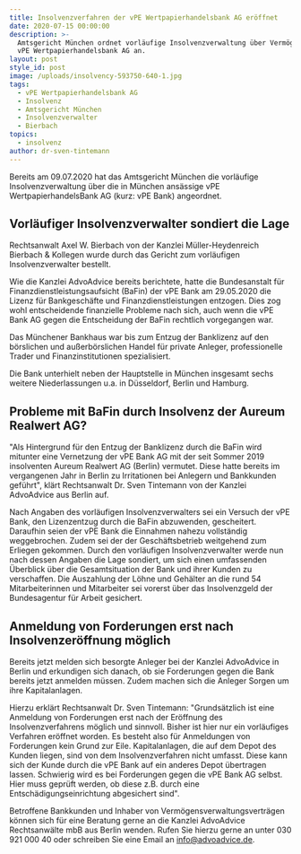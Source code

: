 ```yaml
---
title: Insolvenzverfahren der vPE Wertpapierhandelsbank AG eröffnet
date: 2020-07-15 00:00:00
description: >-
  Amtsgericht München ordnet vorläufige Insolvenzverwaltung über Vermögen der
  vPE Wertpapierhandelsbank AG an.
layout: post
style_id: post
image: /uploads/insolvency-593750-640-1.jpg
tags:
  - vPE Wertpapierhandelsbank AG
  - Insolvenz
  - Amtsgericht München
  - Insolvenzverwalter
  - Bierbach
topics:
  - insolvenz
author: dr-sven-tintemann
---
```


Bereits am 09.07.2020 hat das Amtsgericht München die vorläufige Insolvenzverwaltung über die in München ansässige vPE WertpapierhandelsBank AG (kurz: vPE Bank) angeordnet.

## Vorläufiger Insolvenzverwalter sondiert die Lage

Rechtsanwalt Axel W. Bierbach von der Kanzlei Müller-Heydenreich Bierbach & Kollegen wurde durch das Gericht zum vorläufigen Insolvenzverwalter bestellt.

Wie die Kanzlei AdvoAdvice bereits berichtete, hatte die Bundesanstalt für Finanzdienstleistungsaufsicht (BaFin) der vPE Bank am 29.05.2020 die Lizenz für Bankgeschäfte und Finanzdienstleistungen entzogen. Dies zog wohl entscheidende finanzielle Probleme nach sich, auch wenn die vPE Bank AG gegen die Entscheidung der BaFin rechtlich vorgegangen war.&nbsp;

Das Münchener Bankhaus war bis zum Entzug der Banklizenz auf den börslichen und au&szlig;erbörslichen Handel für private Anleger, professionelle Trader und Finanzinstitutionen spezialisiert.&nbsp;

Die Bank unterhielt neben der Hauptstelle in München insgesamt sechs weitere Niederlassungen u.a. in Düsseldorf, Berlin und Hamburg.

## Probleme mit BaFin durch Insolvenz der Aureum Realwert AG?

"Als Hintergrund für den Entzug der Banklizenz durch die BaFin wird mitunter eine Vernetzung der vPE Bank AG mit der seit Sommer 2019 insolventen Aureum Realwert AG (Berlin) vermutet. Diese hatte bereits im vergangenen Jahr in Berlin zu Irritationen bei Anlegern und Bankkunden geführt", klärt Rechtsanwalt Dr. Sven Tintemann von der Kanzlei AdvoAdvice aus Berlin auf.

Nach Angaben des vorläufigen Insolvenzverwalters sei ein Versuch der vPE Bank, den Lizenzentzug durch die BaFin abzuwenden, gescheitert. Daraufhin seien der vPE Bank die Einnahmen nahezu vollständig weggebrochen. Zudem sei der der Geschäftsbetrieb weitgehend zum Erliegen gekommen. Durch den vorläufigen Insolvenzverwalter werde nun nach dessen Angaben die Lage sondiert, um sich einen umfassenden Überblick über die Gesamtsituation der Bank und ihrer Kunden zu verschaffen. Die Auszahlung der Löhne und Gehälter an die rund 54 Mitarbeiterinnen und Mitarbeiter sei vorerst über das Insolvenzgeld der Bundesagentur für Arbeit gesichert.

## Anmeldung von Forderungen erst nach Insolvenzeröffnung möglich

Bereits jetzt melden sich besorgte Anleger bei der Kanzlei AdvoAdvice in Berlin und erkundigen sich danach, ob sie Forderungen gegen die Bank bereits jetzt anmelden müssen. Zudem machen sich die Anleger Sorgen um ihre Kapitalanlagen.&nbsp;

Hierzu erklärt Rechtsanwalt Dr. Sven Tintemann: "Grundsätzlich ist eine Anmeldung von Forderungen erst nach der Eröffnung des Insolvenzverfahrens möglich und sinnvoll. Bisher ist hier nur ein vorläufiges Verfahren eröffnet worden. Es besteht also für Anmeldungen von Forderungen kein Grund zur Eile. Kapitalanlagen, die auf dem Depot des Kunden liegen, sind von dem Insolvenzverfahren nicht umfasst. Diese kann sich der Kunde durch die vPE Bank auf ein anderes Depot übertragen lassen. Schwierig wird es bei Forderungen gegen die vPE Bank AG selbst. Hier muss geprüft werden, ob diese z.B. durch eine Entschädigungseinrichtung abgesichert sind".&nbsp;

Betroffene Bankkunden und Inhaber von Vermögensverwaltungsverträgen können sich für eine Beratung gerne an die Kanzlei AdvoAdvice Rechtsanwälte mbB aus Berlin wenden. Rufen Sie hierzu gerne an unter 030 921 000 40 oder schreiben Sie eine Email an info@advoadvice.de.&nbsp;

&nbsp;

&nbsp;